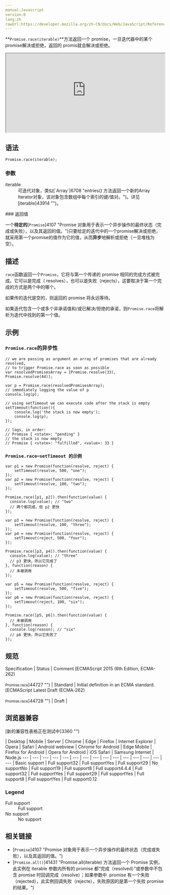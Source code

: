 ```yaml
---
manual:Javascript
version:0
lang:zh
rawUrl:https://developer.mozilla.org/zh-CN/docs/Web/JavaScript/Reference/Global_Objects/Promise/race
---
```






**`Promise.race(iterable)`**方法返回一个 promise，一旦迭代器中的某个promise解决或拒绝，返回的 promis就会解决或拒绝。

<iframe src='https://interactive-examples.mdn.mozilla.net/pages/js/promise-race.html' width='100%' height='250'></iframe>

## 语法<a name="Syntax"></a>

```
Promise.race(iterable);
```

### **参数**<a name="参数"></a>
<dl><dt id=''>iterable</dt><dd>可迭代对象，类似[`Array`]6708 "entries() 方法返回一个新的Array Iterator对象，该对象包含数组中每个索引的键/值对。")。详见[iterable]43914 "")。</dd></dl>
### 返回值<a name="返回值"></a>


一个**待定的**[`Promise`]4107 "Promise 对象用于表示一个异步操作的最终状态（完成或失败），以及其返回的值。")只要给定的迭代中的一个promise解决或拒绝，就采用第一个promise的值作为它的值，从而**异步**地解析或拒绝（一旦堆栈为空）。


## 描述<a name="Description"></a>


`race`函数返回一个`Promise`，它将与第一个传递的 promise 相同的完成方式被完成。它可以是完成（ resolves），也可以是失败（rejects），这要取决于第一个完成的方式是两个中的哪个。



如果传的迭代是空的，则返回的 promise 将永远等待。



如果迭代包含一个或多个非承诺值和/或已解决/拒绝的承诺，则`Promise.race`将解析为迭代中找到的第一个值。


## 示例<a name="示例"></a>

### `Promise.race`的异步性<a name="Promise.race的异步性"></a>

```
// we are passing as argument an array of promises that are already resolved,
// to trigger Promise.race as soon as possible
var resolvedPromisesArray = [Promise.resolve(33), Promise.resolve(44)];

var p = Promise.race(resolvedPromisesArray);
// immediately logging the value of p
console.log(p);

// using setTimeout we can execute code after the stack is empty
setTimeout(function(){
    console.log('the stack is now empty');
    console.log(p);
});

// logs, in order:
// Promise { <state>: "pending" }
// the stack is now empty
// Promise { <state>: "fulfilled", <value>: 33 }
```

### `Promise.race`–`setTimeout 的示例`<a name="使用_Promise.race_–_setTimeout_的示例"></a>

```
var p1 = new Promise(function(resolve, reject) { 
    setTimeout(resolve, 500, "one"); 
});
var p2 = new Promise(function(resolve, reject) { 
    setTimeout(resolve, 100, "two"); 
});

Promise.race([p1, p2]).then(function(value) {
  console.log(value); // "two"
  // 两个都完成，但 p2 更快
});

var p3 = new Promise(function(resolve, reject) { 
    setTimeout(resolve, 100, "three");
});
var p4 = new Promise(function(resolve, reject) { 
    setTimeout(reject, 500, "four"); 
});

Promise.race([p3, p4]).then(function(value) {
  console.log(value); // "three"
  // p3 更快，所以它完成了              
}, function(reason) {
  // 未被调用
});

var p5 = new Promise(function(resolve, reject) { 
    setTimeout(resolve, 500, "five"); 
});
var p6 = new Promise(function(resolve, reject) { 
    setTimeout(reject, 100, "six");
});

Promise.race([p5, p6]).then(function(value) {
  // 未被调用             
}, function(reason) {
  console.log(reason); // "six"
  // p6 更快，所以它失败了
});
```

## 规范<a name="规范"></a>

Specification | Status | Comment 
[ECMAScript 2015 (6th Edition, ECMA-262)<br></br><small>Promise.race</small>]44727 "") | Standard | Initial definition in an ECMA standard. 
[ECMAScript Latest Draft (ECMA-262)<br></br><small>Promise.race</small>]44728 "") | Draft |  


## 浏览器兼容<a name="浏览器兼容"></a>
[新的兼容性表格正在测试中<i></i>]3360 "")

 | <abbr>Desktop<i></i></abbr> | <abbr>Mobile<i></i></abbr> | <abbr>Server<i></i></abbr> 
 | <abbr>Chrome<i></i></abbr> | <abbr>Edge<i></i></abbr> | <abbr>Firefox<i></i></abbr> | <abbr>Internet Explorer<i></i></abbr> | <abbr>Opera<i></i></abbr> | <abbr>Safari<i></i></abbr> | <abbr>Android webview<i></i></abbr> | <abbr>Chrome for Android<i></i></abbr> | <abbr>Edge Mobile<i></i></abbr> | <abbr>Firefox for Android<i></i></abbr> | <abbr>Opera for Android<i></i></abbr> | <abbr>iOS Safari<i></i></abbr> | <abbr>Samsung Internet<i></i></abbr> | <abbr>Node.js<i></i></abbr> 
 ---  |  ---  |  ---  |  ---  |  ---  |  ---  |  ---  |  ---  |  ---  |  ---  |  ---  |  ---  |  ---  |  ---  |  ---  | 
Basic support | <abbr>Full support</abbr>32 | <abbr>Full support</abbr>Yes | <abbr>Full support</abbr>29 | <abbr>No support</abbr>No | <abbr>Full support</abbr>19 | <abbr>Full support</abbr>8 | <abbr>Full support</abbr>4.4.4 | <abbr>Full support</abbr>32 | <abbr>Full support</abbr>Yes | <abbr>Full support</abbr>29 | <abbr>Full support</abbr>Yes | <abbr>Full support</abbr>8 | <abbr>Full support</abbr>Yes | <abbr>Full support</abbr>0.12 


### Legend<a name="Legend"></a>
<dl><dt id=''><abbr>Full support</abbr></dt><dd>Full support</dd><dt id=''><abbr>No support</abbr></dt><dd>No support</dd></dl>

## 相关链接<a name="相关链接"></a>

* [`Promise`]4107 "Promise 对象用于表示一个异步操作的最终状态（完成或失败），以及其返回的值。")
* [`Promise.all()`]41431 "Promise.all(iterable) 方法返回一个 Promise 实例，此实例在 iterable 参数内所有的 promise 都“完成（resolved）”或参数中不包含 promise 时回调完成（resolve）；如果参数中  promise 有一个失败（rejected），此实例回调失败（rejecte），失败原因的是第一个失败 promise 的结果。")



